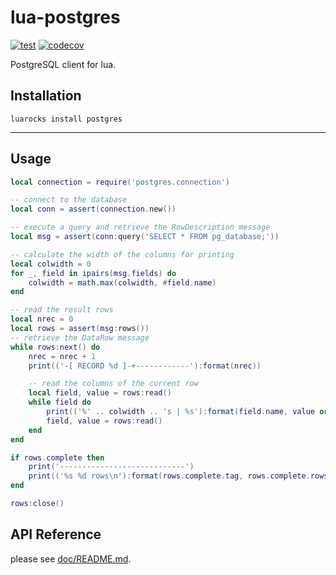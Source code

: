 lua-postgres
====

[![test](https://github.com/mah0x211/lua-postgres/actions/workflows/test.yml/badge.svg)](https://github.com/mah0x211/lua-postgres/actions/workflows/test.yml)
[![codecov](https://codecov.io/gh/mah0x211/lua-postgres/branch/master/graph/badge.svg)](https://codecov.io/gh/mah0x211/lua-postgres)

PostgreSQL client for lua.



## Installation

```
luarocks install postgres
```

***

## Usage

```lua
local connection = require('postgres.connection')

-- connect to the database
local conn = assert(connection.new())

-- execute a query and retrieve the RowDescription message
local msg = assert(conn:query('SELECT * FROM pg_database;'))

-- calculate the width of the columns for printing
local colwidth = 0
for _, field in ipairs(msg.fields) do
    colwidth = math.max(colwidth, #field.name)
end

-- read the result rows
local nrec = 0
local rows = assert(msg:rows())
-- retrieve the DataRow message  
while rows:next() do
    nrec = nrec + 1
    print(('-[ RECORD %d ]-+------------'):format(nrec))

    -- read the columns of the current row
    local field, value = rows:read()
    while field do
        print(('%' .. colwidth .. 's | %s'):format(field.name, value or ''))
        field, value = rows:read()
    end
end

if rows.complete then
    print('----------------------------')
    print(('%s %d rows\n'):format(rows.complete.tag, rows.complete.rows))
end

rows:close()
```


## API Reference

please see [doc/README.md](doc/README.md).

